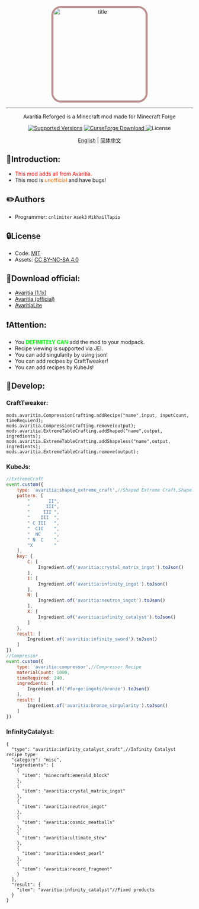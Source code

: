 <p align="center">
    <img class="circle" src="https://s2.loli.net/2022/05/22/VcARrbQdT5tjJiM.png" alt="title">  
</p>
<hr>
<p align="center">Avaritia Reforged is a Minecraft mod made for Minecraft Forge</p>
<p align="center">
    <a href="https://www.curseforge.com/minecraft/mc-mods/avaritia-reforged"><img src="https://img.shields.io/badge/Available%20for-MC%201.20.1-c70039" alt="Supported Versions"></a>
    <a href="https://www.curseforge.com/minecraft/mc-mods/avaritia-reforged">
        <img src="http://cf.way2muchnoise.eu/avaritia-reforged.svg" alt="CurseForge Download">
    </a>
    <img src="https://img.shields.io/badge/license-MIT%2FCC%20BY--NC--SA%204.0-green" alt="License">
</p>

<p align="center">
    <a href="#">English</a> | 
    <a href="#">简体中文</a>
</p>

<style type="text/css">
.circle{
    width: 250px;
    border-radius: 10%;
    border: 5px solid rosybrown;
}
</style>




## **📕Introduction:**
* <span style="color: #ff0000;">This mod adds all from Avaritia.</span>
* This mod is <span style="color: #ff6600;">unofficial</span> and have bugs!

## ✏️Authors

- Programmer: `cnlimiter` `Asek3` `MikhailTapio`

##  🔒License

- Code: [MIT](https://www.mit.edu/~amini/LICENSE.md)
- Assets: [CC BY-NC-SA 4.0](https://creativecommons.org/licenses/by-nc-sa/4.0/)

## **📌Download official:**
* [Avaritia (1.1x)](https://www.curseforge.com/minecraft/mc-mods/avaritia-1-10)
* [Avaritia (official)](https://www.curseforge.com/minecraft/mc-mods/avaritia)
* [AvaritiaLite](https://www.curseforge.com/minecraft/mc-mods/avaritia-lite)

## **❗Attention:**
* You&nbsp;<span style="color: #00ff00;"><strong>DEFINITELY CAN</strong></span>&nbsp;add the mod to your modpack.</li>
* Recipe viewing is supported via JEI.&nbsp;
* You can add&nbsp;singularity by using json!
* You can add recipes by CraftTweaker!
* You can add recipes by KubeJs!


## **🔎Develop:**
### **CraftTweaker:**
```
mods.avaritia.CompressionCrafting.addRecipe("name",input, inputCount, timeRequierd);
mods.avaritia.CompressionCrafting.remove(output);
mods.avaritia.ExtremeTableCrafting.addShaped("name",output, ingredients);
mods.avaritia.ExtremeTableCrafting.addShapeless("name",output, ingredients);
mods.avaritia.ExtremeTableCrafting.remove(output);
```

### **KubeJs:**
```javascript
//ExtremeCraft
event.custom({
    type: 'avaritia:shaped_extreme_craft',//Shaped Extreme Craft,Shapeless is avaritia:shapeless_extreme_craft
    pattern: [
        "       II",
        "      III",
        "     III ",
        "    III  ",
        " C III   ",
        "  CII    ",
        "  NC     ",
        " N  C    ",
        "X        "
    ],
    key: {
        C: [
            Ingredient.of('avaritia:crystal_matrix_ingot').toJson()
        ],
        I: [
            Ingredient.of('avaritia:infinity_ingot').toJson()
        ],
        N: [
            Ingredient.of('avaritia:neutron_ingot').toJson()
        ],
        X: [
            Ingredient.of('avaritia:infinity_catalyst').toJson()
        ]
    },
    result: [
        Ingredient.of('avaritia:infinity_sword').toJson()
    ]
})
//Compressor
event.custom({
    type: 'avaritia:compressor',//Compressor Recipe
    materialCount: 1000,
    timeRequired: 240,
    ingredients: [
        Ingredient.of('#forge:ingots/bronze').toJson()
    ],
    result: [
        Ingredient.of('avaritia:bronze_singularity').toJson()
    ]
})
```
### **InfinityCatalyst:**
```json5
{
  "type": "avaritia:infinity_catalyst_craft",//Infinity Catalyst recipe type
  "category": "misc",
  "ingredients": [
    {
      "item": "minecraft:emerald_block"
    },
    {
      "item": "avaritia:crystal_matrix_ingot"
    },
    {
      "item": "avaritia:neutron_ingot"
    },
    {
      "item": "avaritia:cosmic_meatballs"
    },
    {
      "item": "avaritia:ultimate_stew"
    },
    {
      "item": "avaritia:endest_pearl"
    },
    {
      "item": "avaritia:record_fragment"
    }
  ],
  "result": {
    "item": "avaritia:infinity_catalyst"//Fixed products
  }
}
```



